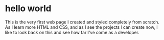 # hello world

This is the very first web page I created and styled completely from scratch. As I learn more HTML and CSS, and as I see the projects I can create now, I like to look back on this and see how far I've come as a developer. 
